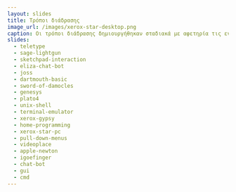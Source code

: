 ```yaml
---
layout: slides 
title: Τρόποι διάδρασης 
image_url: /images/xerox-star-desktop.png
caption: Οι τρόποι διάδρασης δημιουργήθηκαν σταδιακά με αφετηρία τις εντολές δέσμης, την πένα, και την γραμμή εντολών μέχρι το ποντίκι, τις φόρμες, τα μενού, τα εικονικά περιβάλλοντα και την φυσική γλώσσα. 
slides:
  - teletype
  - sage-lightgun
  - sketchpad-interaction
  - eliza-chat-bot
  - joss
  - dartmouth-basic
  - sword-of-damocles
  - genesys
  - plato4
  - unix-shell
  - terminal-emulator
  - xerox-gypsy
  - home-programming
  - xerox-star-pc
  - pull-down-menus
  - videoplace
  - apple-newton
  - igoefinger
  - chat-bot
  - gui
  - cmd
---
```


